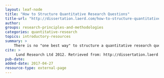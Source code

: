 ```yaml
---
layout: leaf-node
title: "How to Structure Quantitative Research Questions"
title-url: "http://dissertation.laerd.com/how-to-structure-quantitative-research-questions.php"
author: 
groups: research-principles-and-methodologies
categories: quantitative-research
topics: introductory-resources
summary: >
    There is no "one best way" to structure a quantitative research question. However, to create a well-structured quantitative research question, we recommend an approach that is based on four steps: (1) Choosing the type of quantitative research question you are trying to create (i.e., descriptive, comparative or relationship-based); (2) Identifying the different types of variables you are trying to measure, manipulate and/or control, as well as any groups you may be interested in; (3) Selecting the appropriate structure for the chosen type of quantitative research question, based on the variables and/or groups involved; and (4) Writing out the problem or issues you are trying to address in the form of a complete research question. In this article, we discuss each of these four steps, as well as providing examples for the three types of quantitative research question you may want to create: descriptive, comparative and relationship-based research questions.
cite: >
     Lund Research Ltd 2012. Retrieved from: http://dissertation.laerd.com/how-to-structure-quantitative-research-questions.php. April 26, 2017.
pub-date: 
added-date: 2017-04-27
resource-type: external-page
---
```


